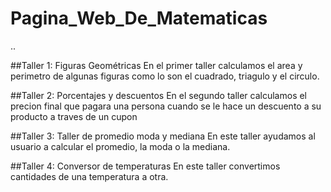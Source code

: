 # Pagina_Web_De_Matematicas

..

##Taller 1: Figuras Geométricas
En el primer taller calculamos el area y perimetro de algunas figuras como lo son
el cuadrado, triagulo y el circulo.

 ##Taller 2: Porcentajes y descuentos 
 En el segundo taller calculamos el precion final que pagara una persona cuando
 se le hace un descuento a su producto a traves de un cupon

 ##Taller 3: Taller de promedio moda y mediana
 En este taller ayudamos al usuario a calcular el promedio, la moda o la mediana.

##Taller 4: Conversor de temperaturas
En este taller convertimos cantidades de una temperatura a otra.